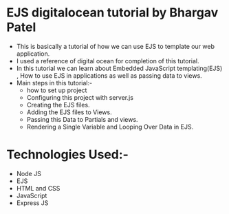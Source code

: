 # EJS digitalocean tutorial by Bhargav Patel
- This is basically a tutorial of how we can use EJS to template our web application.
- I used a reference of digital ocean for completion of this tutorial.
- In this tutorial we can learn about Embedded JavaScript templating(EJS) , How to use EJS in applications as well as passing data to views.
- Main steps in this tutorial:-
  - how to set up project
  - Configuring this project with server.js
  - Creating the EJS files.
  - Adding the EJS files to Views.
  - Passing this Data to Partials and views.
  - Rendering a Single Variable and Looping Over Data in EJS.


# Technologies Used:-
- Node JS
- EJS
- HTML and CSS
- JavaScript
- Express JS
  

